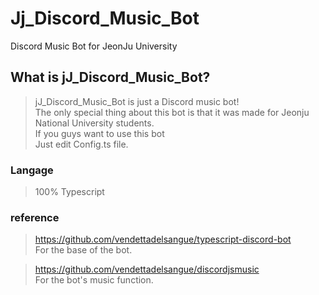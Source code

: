 # Jj_Discord_Music_Bot
Discord Music Bot for JeonJu University
  
  
## What is jJ_Discord_Music_Bot?
  
  
> jJ_Discord_Music_Bot is just a Discord music bot!  
> The only special thing about this bot is that it was made for Jeonju National University students.  
> If you guys want to use this bot  
> Just edit Config.ts file.  
  
  
### Langage
> 100% Typescript
  
  
### reference

> https://github.com/vendettadelsangue/typescript-discord-bot  
  For the base of the bot.

> https://github.com/vendettadelsangue/discordjsmusic  
  For the bot's music function.
